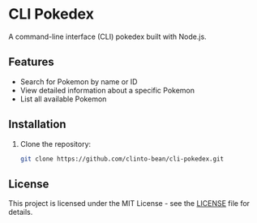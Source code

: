 # CLI Pokedex

A command-line interface (CLI) pokedex built with Node.js.

## Features

- Search for Pokemon by name or ID
- View detailed information about a specific Pokemon
- List all available Pokemon

## Installation

1. Clone the repository:

   ```bash
   git clone https://github.com/clinto-bean/cli-pokedex.git
   ```

## License

This project is licensed under the MIT License - see the [LICENSE](LICENSE) file for details.

